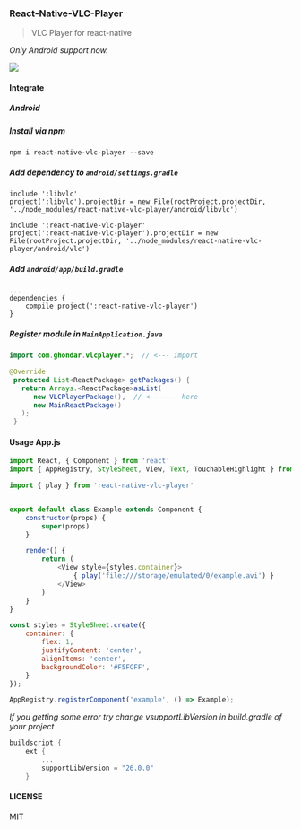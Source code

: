 ### React-Native-VLC-Player

> VLC Player for react-native

*Only Android support now.*

![](https://media.giphy.com/media/l4hLFPgXI7ipAAMGk/giphy.gif)

#### Integrate

##### Android

##### Install via npm
`npm i react-native-vlc-player --save`

##### Add dependency to `android/settings.gradle`
```
include ':libvlc'
project(':libvlc').projectDir = new File(rootProject.projectDir, '../node_modules/react-native-vlc-player/android/libvlc')

include ':react-native-vlc-player'
project(':react-native-vlc-player').projectDir = new File(rootProject.projectDir, '../node_modules/react-native-vlc-player/android/vlc')
```

##### Add `android/app/build.gradle`
```
...
dependencies {
    compile project(':react-native-vlc-player')
}
```
##### Register module in `MainApplication.java`
```Java
import com.ghondar.vlcplayer.*;  // <--- import

@Override
 protected List<ReactPackage> getPackages() {
   return Arrays.<ReactPackage>asList(
      new VLCPlayerPackage(),  // <------- here
      new MainReactPackage()
   );
 }
```

#### Usage App.js

```Javascript
import React, { Component } from 'react'
import { AppRegistry, StyleSheet, View, Text, TouchableHighlight } from 'react-native'

import { play } from 'react-native-vlc-player'


export default class Example extends Component {
    constructor(props) {
        super(props)
    }

    render() {
        return (
            <View style={styles.container}>
                { play('file:///storage/emulated/0/example.avi') }
            </View>
        )
    }
}

const styles = StyleSheet.create({
    container: {
        flex: 1,
        justifyContent: 'center',
        alignItems: 'center',
        backgroundColor: '#F5FCFF',
    }
});

AppRegistry.registerComponent('example', () => Example);
```

*If you getting some error try change vsupportLibVersion in build.gradle of your project*
```gradle
buildscript {
    ext {
        ...
        supportLibVersion = "26.0.0"
    }
```

#### LICENSE
MIT
